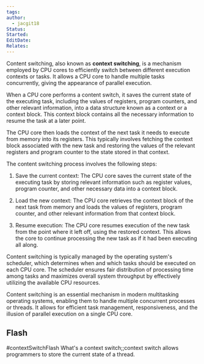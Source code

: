 ```yaml
---
tags: 
author:
  - jacgit18
Status: 
Started: 
EditDate: 
Relates:
---
```

Content switching, also known as **context switching**, is a mechanism employed by CPU cores to efficiently switch between different execution contexts or tasks. It allows a CPU core to handle multiple tasks concurrently, giving the appearance of parallel execution.

When a CPU core performs a content switch, it saves the current state of the executing task, including the values of registers, program counters, and other relevant information, into a data structure known as a context or a context block. This context block contains all the necessary information to resume the task at a later point.

The CPU core then loads the context of the next task it needs to execute from memory into its registers. This typically involves fetching the context block associated with the new task and restoring the values of the relevant registers and program counter to the state stored in that context.

The content switching process involves the following steps:

1. Save the current context: The CPU core saves the current state of the executing task by storing relevant information such as register values, program counter, and other necessary data into a context block.

2. Load the new context: The CPU core retrieves the context block of the next task from memory and loads the values of registers, program counter, and other relevant information from that context block.

3. Resume execution: The CPU core resumes execution of the new task from the point where it left off, using the restored context. This allows the core to continue processing the new task as if it had been executing all along.

Content switching is typically managed by the operating system's scheduler, which determines when and which tasks should be executed on each CPU core. The scheduler ensures fair distribution of processing time among tasks and maximizes overall system throughput by effectively utilizing the available CPU resources.

Content switching is an essential mechanism in modern multitasking operating systems, enabling them to handle multiple concurrent processes or threads. It allows for efficient task management, responsiveness, and the illusion of parallel execution on a single CPU core.





## Flash
#contextSwitchFlash
What's a context switch;;context switch allows programmers to store the current state of a thread. 




